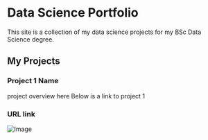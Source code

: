 # Data Science Portfolio

This site is a collection of my data science projects for my BSc Data Science degree.

## My Projects
### Project 1 Name
project overview here
Below is a link to project 1

### URL link
![Image](https://images.squarespace-cdn.com/content/v1/55b6a6dce4b089e11621d3ed/1611887632387-L44QASP3HYOAK2NPV8YZ/Histogram+example.jpg)
